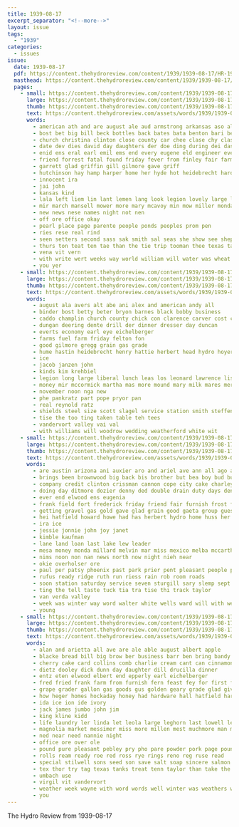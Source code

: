 ```yaml
---
title: 1939-08-17
excerpt_separator: "<!--more-->"
layout: issue
tags:
  - "1939"
categories:
  - issues
issue:
  date: 1939-08-17
  pdf: https://content.thehydroreview.com/content/1939/1939-08-17/HR-1939-08-17.pdf
  masthead: https://content.thehydroreview.com/content/1939/1939-08-17/masthead/HR-1939-08-17.jpg
  pages:
    - small: https://content.thehydroreview.com/content/1939/1939-08-17/small/HR-1939-08-17-01.jpg
      large: https://content.thehydroreview.com/content/1939/1939-08-17/large/HR-1939-08-17-01.jpg
      thumb: https://content.thehydroreview.com/content/1939/1939-08-17/thumbnails/HR-1939-08-17-01.jpg
      text: https://content.thehydroreview.com/assets/words/1939/1939-08-17/HR-1939-08-17-01.txt
      words:
        - american ath and are august ale aud armstrong arkansas aso alla ang all alder
        - bost bet big bill beck bottles back bates bata benton bari best boys been baptist
        - church christina clinton close county car chee clase chy class city caper cold cabin
        - date dev dies david day daughters der doe ding during dei dash daw dun
        - enid ens eral earl emil ems end every eugene eld engineer evelyn
        - friend forrest fatal found friday fever from finley fair farm fed fond for first
        - garrett glad griffin gill gilmore gave griff
        - hutchinson hay hamp harper home her hyde hot heidebrecht harold hens hert hon homer hower hea hydro had held
        - innocent ira
        - jai john
        - kansas kind
        - lala left liem lin lant lemen lang look legion lovely large list
        - mir march mansell mower more mary mcavoy min mow miller monday matter
        - new news nese names night not nen
        - off ore office okay
        - pearl place page parente people ponds peoples prom pen
        - ries rese real rind
        - seen setters second sass sak smith sal seas she show see shepherd stange sees swe simpson schantz shad sum staples say summe son stick server shields seghi severe soe side
        - thurs ton teat ten tae than the tie trip tooman thee texas tas toy tines tale toe ties
        - vena vit vern
        - with write wert weeks way world william will water was wheat went wei waller wil wages
        - you yer
    - small: https://content.thehydroreview.com/content/1939/1939-08-17/small/HR-1939-08-17-02.jpg
      large: https://content.thehydroreview.com/content/1939/1939-08-17/large/HR-1939-08-17-02.jpg
      thumb: https://content.thehydroreview.com/content/1939/1939-08-17/thumbnails/HR-1939-08-17-02.jpg
      text: https://content.thehydroreview.com/assets/words/1939/1939-08-17/HR-1939-08-17-02.txt
      words:
        - august ala avers alt abe ani alex and american andy all
        - binder bost betty beter bryon barnes black bobby business
        - caddo champlin church county chick con clarence carver cost camps colony cia cone
        - dungan deering dente drill der dinner dresser day duncan
        - everts economy earl eye eichelberger
        - farms fuel farm friday felton fon
        - good gilmore gregg grain gas grade
        - hume hastin heidebrecht henry hattie herbert head hydro hoyer herd
        - ice
        - jacob janzen john
        - kinds kim krehbiel
        - legion long large liberal lunch leas los leonard lawrence lister land
        - money mir mccormick martha mas more mound mary milk mares merle made marian mention
        - november noon nga new
        - phe pankratz part pope pryor pan
        - real reynold ratz
        - shields steel size scott slagel service station smith steffens school sunday sam second sale seil
        - tise the too ting taken table teh tees
        - vandervort valley vai val
        - with williams will woodrow wedding weatherford white wit
    - small: https://content.thehydroreview.com/content/1939/1939-08-17/small/HR-1939-08-17-03.jpg
      large: https://content.thehydroreview.com/content/1939/1939-08-17/large/HR-1939-08-17-03.jpg
      thumb: https://content.thehydroreview.com/content/1939/1939-08-17/thumbnails/HR-1939-08-17-03.jpg
      text: https://content.thehydroreview.com/assets/words/1939/1939-08-17/HR-1939-08-17-03.txt
      words:
        - are austin arizona ani auxier aro and ariel ave ann all ago august acres
        - brings been brownwood big back bis brother but bea boy bud butler
        - company credit clinton crissman cannon cope city cake charley carlyle cases cook car cream cap carver circle
        - doing day ditmore dozier denny ded double drain duty days denver delay daughter daughters
        - ever end elwood ens eugenia
        - frank field fort frederick friday friend fair furnish frost for fine
        - getting gravel gas gold gave glad grain good gaeta group guest
        - hei hatfield howard howe had has herbert hydro home huss her hinton
        - ira ice
        - jessie jonnie john joy janet
        - kimble kaufman
        - lane land loan last lake lew leader
        - mesa money monda millard melvin mar miss mexico melba mccarthy
        - nims noon non nan news north now night nieh near
        - okie overholser ore
        - paul per patsy phoenix past park prier pent pleasant people pay pany
        - rufus ready ridge ruth run riess rain rob room roads
        - soon station saturday service seven sturgill sary slemp sept start she sale simmons stockton sunday sylvester style sally staples sand sup son seed
        - ting the tell taste tuck tia tra tise thi track taylor
        - van verda valley
        - week was winter way word walter white wells ward will with went
        - young
    - small: https://content.thehydroreview.com/content/1939/1939-08-17/small/HR-1939-08-17-04.jpg
      large: https://content.thehydroreview.com/content/1939/1939-08-17/large/HR-1939-08-17-04.jpg
      thumb: https://content.thehydroreview.com/content/1939/1939-08-17/thumbnails/HR-1939-08-17-04.jpg
      text: https://content.thehydroreview.com/assets/words/1939/1939-08-17/HR-1939-08-17-04.txt
      words:
        - alan and arietta all ave are ale able august albert apple
        - blacke bread bill big brow ber business barr ben bring bandy bacon buy bank buns better beans bright botel bars brine but bag bue barbee
        - cherry cake card collins comb charlie cream cant can cinnamon corn come chan comin coffee case church clarence check change christian company call carman
        - dietz dooley dick dunn day daughter dill drucilla dinner
        - entz eten elwood elbert end epperly earl eichelberger
        - fred fried frank farm from furnish fern feast fey for first few fuel fruit fish fane
        - grape grader gallon gas goods gus golden geary grade glad given
        - how heger homes hockaday honey had hardware hall hatfield harry home henry her howard hughes hydro henke held heidebrecht hens
        - ida ice ion ide ivory
        - jack james jumbo john jim
        - king kline kidd
        - life laundry ler linda let leola large leghorn last lowell lehne
        - magnolia market messimer miss more millen mest muchmore man members
        - ned near need nannie night
        - office ore over ole
        - pound pure pleasant pebley pry pho pare powder pork page pounds pot port plenty pen per parlor pinto peaches pas
        - rolls ream ready roe red ross rye rings reno reg ruse read
        - special stilwell sons seed son save salt soap sincere salmon size strawberry smaller saturday see stange style such sain scott steward sugar stoves sunny soon
        - tex thor try tag texas tanks treat tenn taylor than take the toca
        - umbach use
        - virgil vit vandervort
        - weather week wayne with word words well winter was weathers will want wheat water weins west white wise weatherford
        - you
---
```


The Hydro Review from 1939-08-17

<!--more-->


